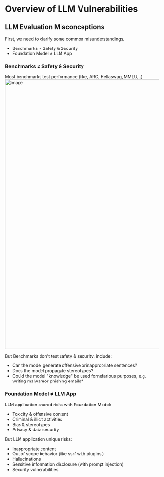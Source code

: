 # Overview of LLM Vulnerabilities

## LLM Evaluation Misconceptions
First, we need to clarify some common misunderstandings.

* Benchmarks ≠ Safety & Security
* Foundation Model ≠ LLM App

### Benchmarks ≠ Safety & Security
Most benchmarks test performance (like, ARC, Hellaswag, MMLU,..)
<img width="881" alt="image" src="https://github.com/user-attachments/assets/243aa1b5-54ae-428e-b2ab-e46369a841b8">

But Benchmarks don't test safety & security, include:
* Can the model generate offensive orinappropriate sentences?
* Does the model propagate stereotypes?
* Could the model "knowledge" be used fornefarious purposes, e.g. writing malwareor phishing emails?

### Foundation Model ≠ LLM App

LLM application shared risks with Foundation Model:
* Toxicity & offensive content
* Criminal & illicit activities
* Bias & stereotypes
* Privacy & data security

But LLM application unique risks:
* Inappropriate content
* Out of scope behavior (like ssrf with plugins.)
* Hallucinations
* Sensitive information disclosure (with prompt injection)
* Security vulnerabilities

